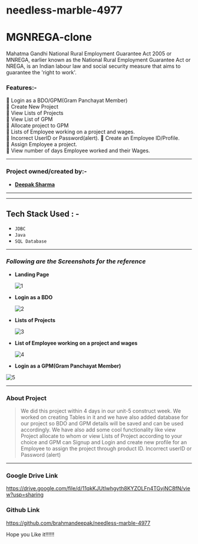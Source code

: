 # needless-marble-4977

# MGNREGA-clone
Mahatma Gandhi National Rural Employment Guarantee Act 2005 or MNREGA, earlier known as the National Rural Employment Guarantee Act or NREGA, is an Indian labour law and social security measure that aims to guarantee the 'right to work'.


### Features:-     

 Login as a BDO/GPM(Gram Panchayat Member)   
 Create New Project    
 View Lists of Projects    
 View List of GPM    
 Allocate project to GPM   
 Lists of Employee working on a project and wages.    
 Incorrect UserID or Password(alert). 
 Create an Employee ID/Profile.    
 Assign Employee a project.   
 View number of days Employee worked and their Wages.  




---

### Project owned/created by:-

- **[Deepak Sharma](https://github.com/brahmandeepak)**


---

---

## Tech Stack Used : -

  - `JDBC`
  - `Java`
  - `SQL Database`


---

### _Following are the Screenshots for the reference_

- **Landing Page**


  ![1](https://user-images.githubusercontent.com/105992506/193473485-c891b960-5ba0-494a-8683-94db0d40ea2a.png)

  

- **Login as a BDO**

  ![2](https://user-images.githubusercontent.com/105992506/193473502-b957efc8-7d15-4db2-8c13-45af64a9e71d.png)


- **Lists of Projects**


  ![3](https://user-images.githubusercontent.com/105992506/193473519-6f807260-268e-4c2d-af2c-191de49ef919.png)

  
  
- **List of Employee working on a project and wages**


  ![4](https://user-images.githubusercontent.com/105992506/193473549-bc50edaa-1bbe-45d7-814f-805ab0fd02da.png)



- **Login as a GPM(Gram Panchayat Member)**


![5](https://user-images.githubusercontent.com/105992506/193473565-c2675a04-2369-44d2-b19f-4b0b73c65e0c.png)



---

### About Project

> We did this project within 4 days in our unit-5 construct week. We worked on creating Tables in it and we have also added database for our project so BDO and GPM details will be saved and can be used accordingly. We have also add some cool functionality like view Project allocate to whom or view Lists of Project according to your choice and GPM can Signup and Login and create new profile for an Employee to assign the project through product ID.
> Incorrect userID or Password (alert)

---



### Google Drive Link

https://drive.google.com/file/d/11qkKJUtIwhgyth8KYZOLFn4TGvjNC8fN/view?usp=sharing



### Github Link
https://github.com/brahmandeepak/needless-marble-4977


Hope you Like it!!!!!!

